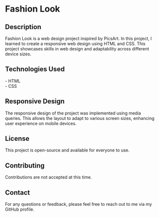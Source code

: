 

<h1>Fashion Look</h1>

<h2>Description</h2>
Fashion Look is a web design project inspired by PicsArt. In this project, I learned to create a responsive web design using HTML and CSS. This project showcases skills in web design and adaptability across different device sizes.

<h2>Technologies Used</h2>
  - HTML <br>
  - CSS

<h2>Responsive Design</h2>
The responsive design of the project was implemented using media queries. This allows the layout to adapt to various screen sizes, enhancing user experience on mobile devices.

<h2>License</h2>
This project is open-source and available for everyone to use.

<h2>Contributing</h2>
Contributions are not accepted at this time.

<h2>Contact</h2>
For any questions or feedback, please feel free to reach out to me via my GitHub profile.

